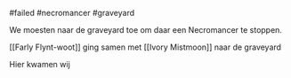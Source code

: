 #failed #necromancer #graveyard

We moesten naar de graveyard toe om daar een Necromancer te stoppen.

[[Farly Flynt-woot]] ging samen met [[Ivory Mistmoon]] naar de graveyard

Hier kwamen wij 

